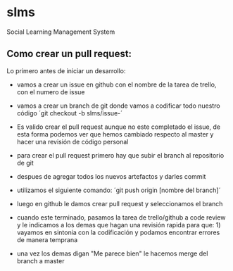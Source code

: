 # slms
Social Learning Management System

## Como crear un pull request:

Lo primero antes de iniciar un desarrollo:

* vamos a crear un issue en github con el nombre de la tarea de trello, con el numero de issue
* vamos a crear un branch de git donde vamos a codificar todo nuestro código
´git checkout -b slms/issue-<numero de issue>´

* Es valido crear el pull request aunque no este completado el issue, de esta forma podemos ver que hemos cambiado respecto al master y hacer una revisión de código personal 
* para crear el pull request primero hay que subir el branch al repositorio de git
* despues de agregar todos los nuevos artefactos y darles commit
* utilizamos el siguiente comando:
´git push origin [nombre del branch]´
* luego en github le damos crear pull request y seleccionamos el branch
* cuando este terminado, pasamos la tarea de trello/github a code review y le indicamos a los demas que hagan una revisión rapida para que: 1) vayamos en sintonia con la codificación y podamos encontrar errores de manera temprana
* una vez los demas digan "Me parece bien" le hacemos merge del branch a master
